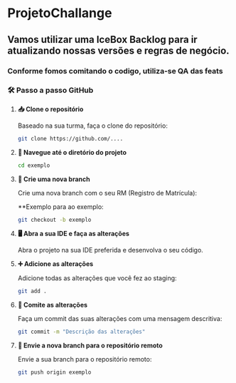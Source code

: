 # ProjetoChallange

## Vamos utilizar uma IceBox Backlog para ir atualizando nossas versões e regras de negócio.
### Conforme fomos comitando o codigo, utiliza-se QA das feats






### 🛠️ Passo a passo GitHub

1. **📥 Clone o repositório**

   Baseado na sua turma, faça o clone do repositório:

   ```sh
   git clone https://github.com/....
   ```

2. **📂 Navegue até o diretório do projeto**

   ```sh
   cd exemplo
   ```

3. **🌿 Crie uma nova branch**

   Crie uma nova branch com o seu RM (Registro de Matrícula):

   **Exemplo para ao exemplo:

   ```sh
   git checkout -b exemplo
   ```

4. **🖥️ Abra a sua IDE e faça as alterações**

   Abra o projeto na sua IDE preferida e desenvolva o seu código.

5. **➕ Adicione as alterações**

   Adicione todas as alterações que você fez ao staging:

   ```sh
   git add .
   ```

6. **📌 Comite as alterações**

   Faça um commit das suas alterações com uma mensagem descritiva:

   ```sh
   git commit -m "Descrição das alterações"
   ```

7. **🚀 Envie a nova branch para o repositório remoto**

   Envie a sua branch para o repositório remoto:

   ```sh
   git push origin exemplo
   ```
